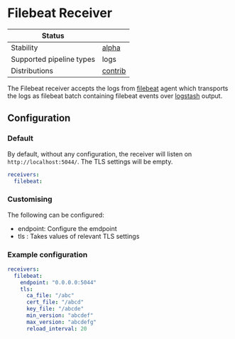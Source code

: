 # Filebeat Receiver

| Status                   |           |
| ------------------------ |-----------|
| Stability                | [alpha]   |
| Supported pipeline types | logs      |
| Distributions            | [contrib] |

The Filebeat receiver accepts the logs from [filebeat](https://www.elastic.co/beats/filebeat) agent which transports the logs as filebeat batch containing
filebeat events over [logstash](https://www.elastic.co/guide/en/beats/filebeat/current/logstash-output.html) output. 


## Configuration

### Default

By default, without any configuration, the receiver will listen on `http://localhost:5044/`. The TLS settings will be empty.

```yaml
receivers:
  filebeat:
```

### Customising

The following can be configured:
- endpoint: Configure the emdpoint 
- tls : Takes values of relevant TLS settings

### Example configuration

```yaml
receivers:
  filebeat:
    endpoint: "0.0.0.0:5044"
    tls:
      ca_file: "/abc"
      cert_file: "/abcd"
      key_file: "/abcde"
      min_version: "abcdef"
      max_version: "abcdefg"
      reload_interval: 20
```

[alpha]:https://github.com/open-telemetry/opentelemetry-collector#alpha
[contrib]:https://github.com/open-telemetry/opentelemetry-collector-releases/tree/main/distributions/otelcol-contrib